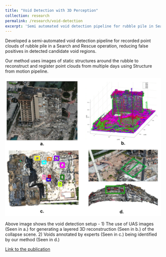 ```yaml
---
title: "Void Detection with 3D Perception"
collection: research
permalink: /research/void-detection
excerpt: 'Semi automated void detection pipeline for rubble pile in Search and Rescue operation'
---
```


Developed a semi-automated void detection pipeline for recorded point clouds of rubble pile in a Search and Rescue operation, reducing false positives in detected candidate void regions.

Our method uses images of static structures around the rubble to reconstruct and register point clouds from multiple days using Structure from motion pipeline.

<img title="Void detection pipeline" alt="Void detection pipeline" src="/images/void-detection.png">

Above image shows the void detection setup - 1) The use of UAS images (Seen in a.) for generating a layered 3D reconstruction (Seen in b.) of the collapse scene. 2) Voids annotated by experts (Seen in c.) being identified by our method (Seen in d.)

[Link to the publication](https://ieeexplore.ieee.org/document/10341454)
